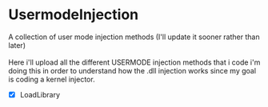 # UsermodeInjection
A collection of user mode injection methods (I'll update it sooner rather than later)
<br />
<br />
Here i'll upload all the different USERMODE injection methods that i code
i'm doing this in order to understand how the .dll injection works since my goal
is coding a kernel injector.
- [x] LoadLibrary
